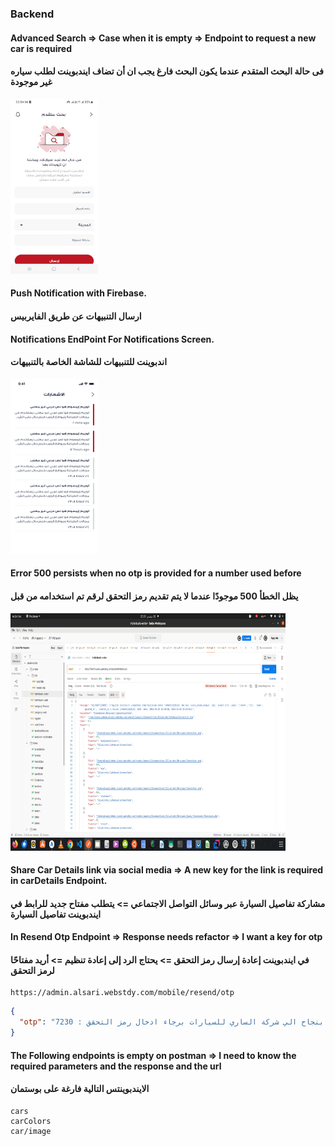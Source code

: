 ### Backend
#### Advanced Search => Case when it is empty => Endpoint to request a new car is required
####   فى حالة البحث المتقدم عندما يكون البحث فارغ يجب ان أن تضاف ايندبوينت لطلب سياره غير موجودة 

<p float="left">
<img src="https://github.com/mo7amedaliEbaid/bugs/blob/b22f91e5292d310efaca8b20eab257b4d1702e8b/assets/empty_advanced_search.jpeg" width="140" height="280"/>
</p>

#### Push Notification with Firebase.
#### ارسال التنبيهات عن طريق الفايربيس 

#### Notifications EndPoint For Notifications Screen.
#### اندبوينت للتنبيهات للشاشة الخاصة بالتنبيهات 

<p float="left">
<img src="https://github.com/mo7amedaliEbaid/bugs/blob/b22f91e5292d310efaca8b20eab257b4d1702e8b/assets/notifications.png" width="140" height="280"/>
</p>

#### Error 500 persists when no otp is provided for a number used before
#### يظل الخطأ 500 موجودًا عندما لا يتم تقديم رمز التحقق لرقم تم استخدامه من قبل 

<p float="left">
<img src="https://github.com/mo7amedaliEbaid/bugs/blob/b22f91e5292d310efaca8b20eab257b4d1702e8b/assets/500.png" width="440" height="380"/>
</p>

#### Share Car Details link via social media => A new key for the link is required in carDetails Endpoint.
#### مشاركة تفاصيل السيارة عبر وسائل التواصل الاجتماعي => يتطلب مفتاح جديد للرابط في ايندبوينت تفاصيل السيارة 

#### In Resend Otp Endpoint => Response needs refactor => I want a key for otp
#### في ايندبوينت إعادة إرسال رمز التحقق => يحتاج الرد إلى إعادة تنظيم => أريد مفتاحًا لرمز التحقق 

```
https://admin.alsari.webstdy.com/mobile/resend/otp
```
```json
{
  "otp": "لقد تم إرسال طلبك بنجاح الي شركة الساري للسيارات برجاء ادخال رمز التحقق : 7230"
}

```

#### The Following endpoints is empty on postman => I need to know the required parameters and the response and the url
#### الايندبوينتس التالية فارغة على بوستمان 

```
cars
carColors
car/image
```


